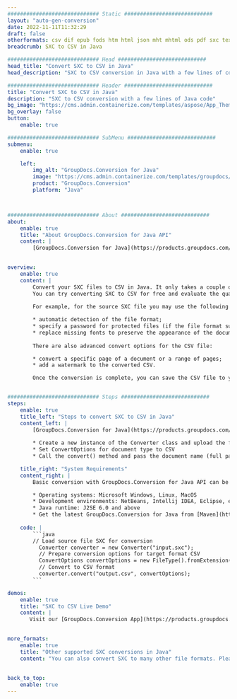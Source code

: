 ```yaml
---
############################# Static ############################
layout: "auto-gen-conversion"
date: 2022-11-11T11:32:29
draft: false
otherformats: csv dif epub fods htm html json mht mhtml ods pdf sxc tex tsv xlam xls xlsb xlsm xlsx xlt xltm xltx xml xps
breadcrumb: SXC to CSV in Java

############################# Head ############################
head_title: "Convert SXC to CSV in Java"
head_description: "SXC to CSV conversion in Java with a few lines of code. Convert over 160 file formats using the GroupDocs document conversion API for Java"

############################# Header ############################
title: "Convert SXC to CSV in Java"
description: "SXC to CSV conversion with a few lines of Java code"
bg_image: "https://cms.admin.containerize.com/templates/aspose/App_Themes/V3/images/bg/header1.png"
bg_overlay: false
button:
    enable: true

############################# SubMenu ############################
submenu:
    enable: true

    left:
        img_alt: "GroupDocs.Conversion for Java"
        image: "https://cms.admin.containerize.com/templates/groupdocs/images/product-logos/90x90-noborder/groupdocs-conversion-java.png"
        product: "GroupDocs.Conversion"
        platform: "Java"



############################# About ############################
about:
    enable: true
    title: "About GroupDocs.Conversion for Java API"
    content: |
        [GroupDocs.Conversion for Java](https://products.groupdocs.com/conversion/java/) is an advanced file format conversion API for converting between popular image and document formats such as Microsoft Office, OpenDocument, PDF, HTML, email, CAD. and much more with just a few lines of code. The native API automatically detects the formats of the original documents and offers many options for customizing the converted documents. Along with the function of extracting information from a document, it also supports caching of the conversion results to the local disk by default. However, any type of cache storage can be supported by implementing the appropriate interfaces - Amazon S3, Dropbox, Google Drive, Windows Azure, Reddis, or any others.
    

overview:
    enable: true
    content: |
        Convert your SXC files to CSV in Java. It only takes a couple of lines of Java code on any platform of your choice, such as Windows, Linux, macOS.
        You can try converting SXC to CSV for free and evaluate the quality of the conversion results. Along with simple file conversion scripts, you can try more sophisticated options for loading the SXC source file and storing the CSV output. 
        
        For example, for the source SXC file you may use the following load options:

        * automatic detection of the file format;
        * specify a password for protected files (if the file format supports it);
        * replace missing fonts to preserve the appearance of the document.
        
        There are also advanced convert options for the CSV file:

        * convert a specific page of a document or a range of pages;
        * add a watermark to the converted CSV.

        Once the conversion is complete, you can save the CSV file to your local file path or to any third party storage such as FTP, Amazon S3, Google Drive, Dropbox etc. Please note - to convert SXC to CSV, you do not need to install any additional software, such as MS Office, Open Office, Adobe Acrobat Reader etc.


############################# Steps ############################
steps:
    enable: true
    title_left: "Steps to convert SXC to CSV in Java"
    content_left: |
        [GroupDocs.Conversion for Java](https://products.groupdocs.com/conversion/java/) allows developers to easily convert SXC file to CSV with a few lines of code.
        
        * Create a new instance of the Converter class and upload the file SXC with the full path
        * Set ConvertOptions for document type to CSV
        * Call the convert() method and pass the document name (full path) and format (CSV) as a parameter

    title_right: "System Requirements"
    content_right: |
        Basic conversion with GroupDocs.Conversion for Java API can be done with just a few lines of code. Our APIs are supported on all major platforms and operating systems. Before executing the code below, make sure you have the following prerequisites installed on your system.

        * Operating systems: Microsoft Windows, Linux, MacOS
        * Development environments: NetBeans, Intellij IDEA, Eclipse, etc.
        * Java runtime: J2SE 6.0 and above
        * Get the latest GroupDocs.Conversion for Java from [Maven](https://repository.groupdocs.com/webapp/#/artifacts/browse/tree/General/repo/com/groupdocs/groupdocs-conversion)
         
    code: |
        ```java    
        // Load source file SXC for conversion
          Converter converter = new Converter("input.sxc");
          // Prepare conversion options for target format CSV
          ConvertOptions convertOptions = new FileType().fromExtension("csv").getConvertOptions();
          // Convert to CSV format
          converter.convert("output.csv", convertOptions);
        ```

demos:
    enable: true
    title: "SXC to CSV Live Demo"
    content: |
       Visit our [GroupDocs.Conversion App](https://products.groupdocs.app/conversion/family) website and try SXC to CSV conversion now. The free demo has the following benefits
          

more_formats:
    enable: true
    title: "Other supported SXC conversions in Java"
    content: "You can also convert SXC to many other file formats. Please see the list below."
       
       
back_to_top:
    enable: true
---
```


